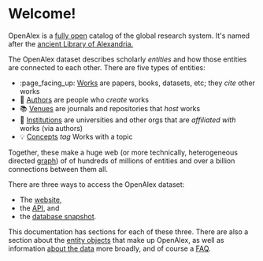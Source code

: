 # Welcome!

OpenAlex is a [fully open](https://docs.openalex.org/about-the-data#license) catalog of the global research system. It's named after the [ancient Library of Alexandria.](https://en.wikipedia.org/wiki/Library\_of\_Alexandria)

The OpenAlex dataset describes scholarly _entities_ and how those entities are connected to each other. There are five types of entities:

* :page\_facing\_up: [Works](about-the-data/work.md) are papers, books, datasets, etc; they _cite_ other works
* :woman: [Authors](about-the-data/author.md) are people who _create_ works
* :books: [Venues](about-the-data/venue.md) are journals and repositories that _host_ works
* :school: [Institutions](about-the-data/institution.md) are universities and other orgs that are _affiliated with_ works (via authors)
* :bulb: [Concepts](about-the-data/concept.md) _tag_ Works with a topic

Together, these make a huge web (or more technically, heterogeneous directed [graph](https://en.wikipedia.org/wiki/Graph\_theory)) of of hundreds of millions of entities and over a billion connections between them all.

There are three ways to access the OpenAlex dataset:

* The [website](website.md),
* the [API](api/), and
* the [database snapshot](download-snapshot/).

This documentation has sections for each of these three. There are also a section about the [entity objects](about-the-data/) that make up OpenAlex, as well as information [about the data](about-the-data.md) more broadly, and of course a [FAQ](faq.md).

